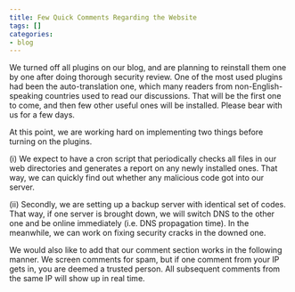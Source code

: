 ```yaml
---
title: Few Quick Comments Regarding the Website
tags: []
categories:
- blog
---
```

We turned off all plugins on our blog, and are planning to reinstall them one
by one after doing thorough security review. One of the most used plugins had
been the auto-translation one, which many readers from non-English-speaking
countries used to read our discussions. That will be the first one to come,
and then few other useful ones will be installed. Please bear with us for a
few days.
<!--more-->

At this point, we are working hard on implementing two things before turning
on the plugins.

(i) We expect to have a cron script that periodically checks all files in our
web directories and generates a report on any newly installed ones. That way,
we can quickly find out whether any malicious code got into our server.

(ii) Secondly, we are setting up a backup server with identical set of codes.
That way, if one server is brought down, we will switch DNS to the other one
and be online immediately (i.e. DNS propagation time). In the meanwhile, we
can work on fixing security cracks in the downed one.

We would also like to add that our comment section works in the following
manner. We screen comments for spam, but if one comment from your IP gets in,
you are deemed a trusted person. All subsequent comments from the same IP will
show up in real time.

